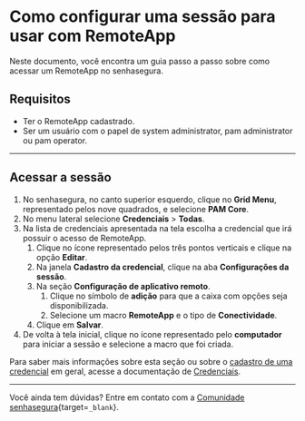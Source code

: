 # Como configurar uma sessão para usar com RemoteApp

Neste documento, você encontra um guia passo a passo sobre como acessar um RemoteApp no senhasegura.

## Requisitos

* Ter o RemoteApp cadastrado.
* Ser um usuário com o papel de system administrator, pam administrator ou pam operator.

---
## Acessar a sessão

1. No senhasegura, no canto superior esquerdo, clique no **Grid Menu**, representado pelos nove quadrados, e selecione **PAM Core**.
2. No menu lateral selecione **Credenciais** > **Todas**.
3. Na lista de credenciais apresentada na tela escolha a credencial que irá possuir o acesso de RemoteApp.
    1. Clique no ícone representado pelos três pontos verticais e clique na opção **Editar**.
    2. Na janela **Cadastro da credencial**, clique na aba **Configurações da sessão**.
    3. Na seção **Configuração de aplicativo remoto**.
        1. Clique no símbolo de **adição** para que a caixa com opções seja disponibilizada.
        2. Selecione um macro **RemoteApp** e o tipo de **Conectividade**.
    4. Clique em **Salvar**.
4. De volta à tela inicial, clique no ícone representado pelo **computador** para iniciar a sessão e selecione a macro que foi criada.

 
Para saber mais informações sobre esta seção ou sobre o [cadastro de uma credencial](/v3-33/docs/pt/pam-how-to-set-up-a-credential-in-senhasegura) em geral, acesse a documentação de [Credenciais](/v3-33/docs/pt/pam-credentials).

---
Você ainda tem dúvidas? Entre em contato com a [Comunidade senhasegura](https://community.senhasegura.io/){target=`_blank`}.